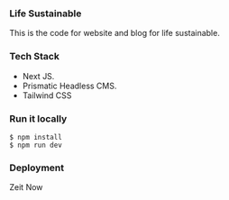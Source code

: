 ### Life Sustainable

This is the code for website and blog for life sustainable.

### Tech Stack

- Next JS.
- Prismatic Headless CMS.
- Tailwind CSS

### Run it locally

```
$ npm install
$ npm run dev
```

### Deployment

Zeit Now